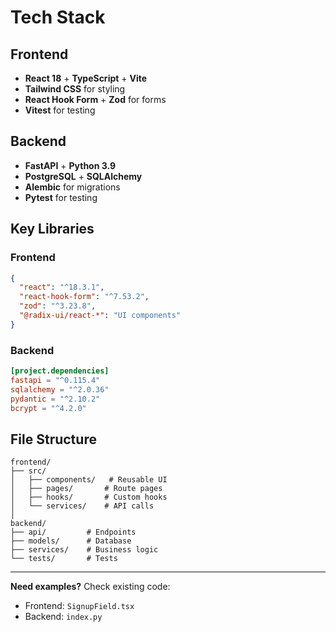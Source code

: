 # Tech Stack

## Frontend
- **React 18** + **TypeScript** + **Vite**
- **Tailwind CSS** for styling
- **React Hook Form** + **Zod** for forms
- **Vitest** for testing

## Backend
- **FastAPI** + **Python 3.9**
- **PostgreSQL** + **SQLAlchemy**
- **Alembic** for migrations
- **Pytest** for testing

## Key Libraries

### Frontend
```json
{
  "react": "^18.3.1",
  "react-hook-form": "^7.53.2", 
  "zod": "^3.23.8",
  "@radix-ui/react-*": "UI components"
}
```

### Backend
```toml
[project.dependencies]
fastapi = "^0.115.4"
sqlalchemy = "^2.0.36"
pydantic = "^2.10.2"
bcrypt = "^4.2.0"
```

## File Structure
```
frontend/
├── src/
│   ├── components/   # Reusable UI
│   ├── pages/       # Route pages  
│   ├── hooks/       # Custom hooks
│   └── services/    # API calls
│
backend/
├── api/         # Endpoints
├── models/      # Database
├── services/    # Business logic
└── tests/       # Tests
```

---

**Need examples?** Check existing code:
- Frontend: `SignupField.tsx`
- Backend: `index.py`
